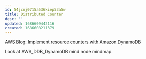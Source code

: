 ```yaml
---
id: 54jcnj0715a536kiep53a5w
title: Distributed Counter
desc: ''
updated: 1686609442116
created: 1686608211379
---
```


[AWS Blog: Implement resource counters with Amazon DynamoDB](https://aws.amazon.com/blogs/database/implement-resource-counters-with-amazon-dynamodb/)

Look at AWS_DDB_DynamoDB mind node mindmap.